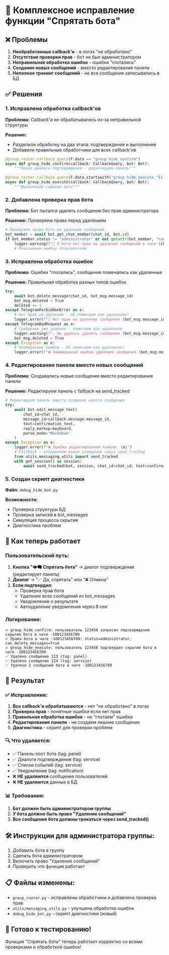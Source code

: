# 🔧 Комплексное исправление функции "Спрятать бота"

## ❌ Проблемы

1. **Необработанные callback'и** - в логах "не обработано"
2. **Отсутствие проверки прав** - бот не был администратором
3. **Неправильная обработка ошибок** - ошибки "глотались"
4. **Создание новых сообщений** - вместо редактирования панели
5. **Неполное трекинг сообщений** - не все сообщения записывались в БД

## ✅ Решения

### 1. Исправлена обработка callback'ов

**Проблема:** Callback'и не обрабатывались из-за неправильной структуры

**Решение:** 
- Разделили обработку на два этапа: подтверждение и выполнение
- Добавили правильные обработчики для всех callback'ов

```python
@group_router.callback_query(F.data == "group_hide_confirm")
async def group_hide_confirm(callback: CallbackQuery, bot: Bot):
    """Показ диалога подтверждения - редактируем панель"""

@group_router.callback_query(F.data.startswith("group_hide_execute_"))
async def group_hide_execute(callback: CallbackQuery, bot: Bot):
    """Выполнение скрытия бота"""
```

### 2. Добавлена проверка прав бота

**Проблема:** Бот пытался удалять сообщения без прав администратора

**Решение:** Проверяем права перед удалением

```python
# Проверяем права бота на удаление сообщений
bot_member = await bot.get_chat_member(chat_id, bot.id)
if bot_member.status != "administrator" or not getattr(bot_member, "can_delete_messages", False):
    logger.warning(f"🚫 У бота нет прав на удаление сообщений в чате {chat_id}")
    # Показываем ошибку пользователю
```

### 3. Исправлена обработка ошибок

**Проблема:** Ошибки "глотались", сообщения помечались как удаленные

**Решение:** Правильная обработка разных типов ошибок

```python
try:
    await bot.delete_message(chat_id, bot_msg.message_id)
    bot_msg.deleted = True
    deleted += 1
except TelegramForbiddenError as e:
    # Нет прав на удаление - НЕ помечаем как удаленное!
    logger.error(f"🚫 Нет прав на удаление сообщения {bot_msg.message_id}: {e}")
except TelegramBadRequest as e:
    # Сообщение уже удалено - помечаем как удаленное
    logger.warning(f"⚠️ Не удалось удалить сообщение {bot_msg.message_id}: {e}")
    bot_msg.deleted = True
except Exception as e:
    # Неожиданные ошибки - НЕ помечаем как удаленное!
    logger.error(f"❌ Неожиданная ошибка удаления сообщения {bot_msg.message_id}: {e}")
```

### 4. Редактирование панели вместо новых сообщений

**Проблема:** Создавались новые сообщения вместо редактирования панели

**Решение:** Редактируем панель с fallback на send_tracked

```python
# Редактируем панель вместо создания нового сообщения
try:
    await bot.edit_message_text(
        chat_id=chat_id,
        message_id=callback.message.message_id,
        text=confirmation_text,
        reply_markup=keyboard,
        parse_mode="Markdown"
    )
except Exception as e:
    logger.error(f"❌ Ошибка редактирования панели: {e}")
    # Fallback - отправляем новое сообщение через send_tracked
    from utils.messaging_utils import send_tracked
    with get_session() as session:
        await send_tracked(bot, session, chat_id=chat_id, text=confirmation_text, reply_markup=keyboard, tag="service")
```

### 5. Создан скрипт диагностики

**Файл:** `debug_hide_bot.py`

**Возможности:**
- Проверка структуры БД
- Проверка записей в bot_messages
- Симуляция процесса скрытия
- Диагностика проблем

## 🔄 Как теперь работает

### Пользовательский путь:

1. **Кнопка "👁️‍🗨️ Спрятать бота"** → диалог подтверждения (редактирует панель)
2. **Диалог** → "✅ Да, спрятать" или "❌ Отмена"
3. **Если подтвердил:**
   - Проверка прав бота
   - Удаление всех сообщений из bot_messages
   - Уведомление о результате
   - Автоудаление уведомления через 8 сек

### Логирование:

```
🔥 group_hide_confirm: пользователь 123456 запросил подтверждение скрытия бота в чате -100123456789
🔥 Права бота в чате -100123456789: status=administrator, can_delete_messages=True
🔥 group_hide_execute: пользователь 123456 подтвердил скрытие бота в чате -100123456789
✅ Удалено сообщение 123 (tag: panel)
✅ Удалено сообщение 124 (tag: service)
✅ Удалено 2 сообщений бота в чате -100123456789
```

## 🎯 Результат

### ✅ Исправления:

1. **Все callback'и обрабатываются** - нет "не обработано" в логах
2. **Проверка прав** - понятные ошибки если нет прав
3. **Правильная обработка ошибок** - не "глотаем" ошибки
4. **Редактирование панели** - не создаем лишние сообщения
5. **Диагностика** - скрипт для проверки проблем

### 🔍 Что удаляется:

- ✅ Панель-пост бота (tag: panel)
- ✅ Диалоги подтверждения (tag: service)
- ✅ Списки событий (tag: service)
- ✅ Уведомления (tag: notification)
- ❌ **НЕ удаляются** сообщения пользователей
- ❌ **НЕ удаляются** данные в БД

### 📊 Требования:

1. **Бот должен быть администратором группы**
2. **У бота должно быть право "Удаление сообщений"**
3. **Все сообщения бота должны трекаться через send_tracked()**

## 🛠️ Инструкции для администратора группы:

1. Добавить бота в группу
2. Сделать бота администратором
3. Включить право "Удаление сообщений"
4. Проверить что функция работает

## 📋 Файлы изменены:

- `group_router.py` - исправлены обработчики и добавлена проверка прав
- `utils/messaging_utils.py` - улучшена обработка ошибок
- `debug_hide_bot.py` - скрипт диагностики (новый)

## 🎉 Готово к тестированию!

Функция "Спрятать бота" теперь работает корректно со всеми проверками и обработкой ошибок!
